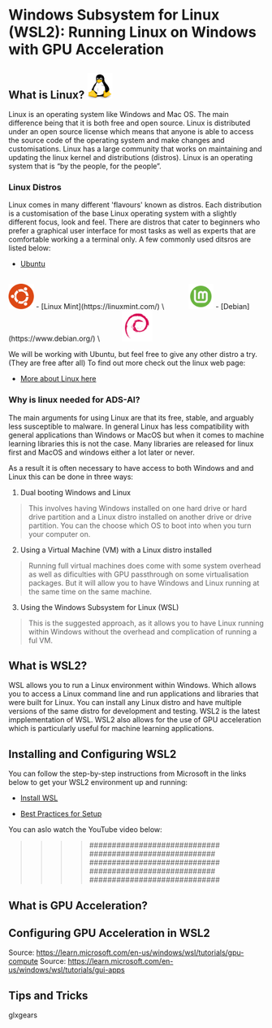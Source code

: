 # Windows Subsystem for Linux (WSL2): Running Linux on Windows with GPU Acceleration

## What is Linux? <img src="Images/Linux.png" width="50" height="50" />
Linux is an operating system like Windows and Mac OS. The main difference being that it is both free and open source. Linux is distributed under an open source license which means that anyone is able to access the source code of the operating system and make changes and customisations. Linux has a large community that works on maintaining and updating the linux kernel and distributions (distros). Linux is an operating system that is “by the people, for the people”.

### Linux Distros
Linux comes in many different 'flavours' known as distros. Each distribution is a customisation of the base Linux operating system with a slightly different focus, look and feel. There are distros that cater to beginners who prefer a graphical user interface for most tasks as well as experts that are comfortable working a a terminal only. A few commonly used ditsros are listed below:

- [Ubuntu](https://ubuntu.com/) \
&nbsp;&nbsp;&nbsp;&nbsp;&nbsp;&nbsp;&nbsp;&nbsp;&nbsp;&nbsp;
<img src="Images/ubuntu-logo.png" width="50" height="50" />
- [Linux Mint](https://linuxmint.com/) \
&nbsp;&nbsp;&nbsp;&nbsp;&nbsp;&nbsp;&nbsp;&nbsp;&nbsp;&nbsp;&nbsp;<img src="Images/Linux_Mint_logo_without_wordmark.svg.png" width="50" height="50" />
- [Debian](https://www.debian.org/) \
&nbsp;&nbsp;&nbsp;&nbsp;&nbsp;&nbsp;&nbsp;&nbsp;&nbsp;
<img src="Images/debian.png" width="60" height="60" />

We will be working with Ubuntu, but feel free to give any other distro a try. (They are free after all) 
To find out more check out the linux web page:

- [More about Linux here](https://www.linux.com/what-is-linux/)

### Why is linux needed for ADS-AI?
The main arguments for using Linux are that its free, stable, and arguably less susceptible to malware. In general Linux has less compatibility with general applications than Windows or MacOS but when it comes to machine learning libraries this is not the case. Many libraries are released for linux first and MacOS and windows either a lot later or never. 

As a result it is often necessary to have access to both Windows and and Linux this can be done in three ways:

1. Dual booting Windows and Linux 
> This involves having Windows installed on one hard drive or hard drive partition and a Linux distro installed on another drive or drive partition. You can the choose which OS to boot into when you turn your computer on.  

2. Using a Virtual Machine (VM) with a Linux distro installed
> Running full virtual machines does come with some system overhead as well as dificulties with GPU passthrough on some virtualisation packages. But it will allow you to have Windows and Linux running at the same time on the same machine.

3. Using the Windows Subsystem for Linux (WSL) 
> This is the suggested approach, as it allows you to have Linux running within Windows without the overhead and complication of running a ful VM.


## What is WSL2?
WSL allows you to run a Linux environment within Windows. Which allows you to access a Linux command line and run applications and libraries that were built for Linux. You can install any Linux distro and have multiple versions of the same distro for development and testing. WSL2 is the latest impplementation of WSL. WSL2 also allows for the use of GPU acceleration which is particularly useful for machine learning applications. 

## Installing and Configuring WSL2

You can follow the step-by-step instructions from Microsoft in the links below to get your WSL2 environment up and running:

- [Install WSL](https://learn.microsoft.com/en-us/windows/wsl/install)

- [Best Practices for Setup](https://learn.microsoft.com/en-us/windows/wsl/setup/environment)

You can aslo watch the YouTube video below:

>>>> #############################
############################
#############################
############################
#############################

## What is GPU Acceleration?

## Configuring GPU Acceleration in WSL2

Source: https://learn.microsoft.com/en-us/windows/wsl/tutorials/gpu-compute
Source: https://learn.microsoft.com/en-us/windows/wsl/tutorials/gui-apps

## Tips and Tricks
glxgears



